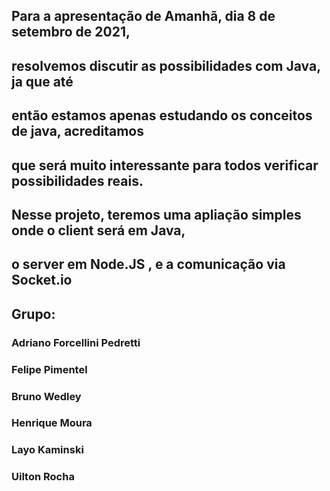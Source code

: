 ## Para a apresentação de Amanhã, dia 8 de setembro de 2021, 
## resolvemos discutir as possibilidades com Java, ja que até
## então estamos apenas estudando os conceitos de java, acreditamos
## que será muito interessante para todos verificar possibilidades reais.

## Nesse projeto, teremos uma apliação simples onde o client será em Java, 
## o server em Node.JS , e a comunicação via Socket.io

## Grupo:
### Adriano Forcellini Pedretti
### Felipe Pimentel
### Bruno Wedley
### Henrique Moura
### Layo Kaminski
### Uilton Rocha